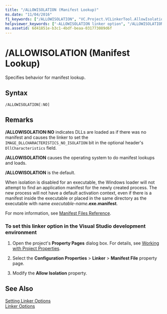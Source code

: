 ```yaml
---
title: "/ALLOWISOLATION (Manifest Lookup)"
ms.date: "11/04/2016"
f1_keywords: ["/ALLOWISOLATION", "VC.Project.VCLinkerTool.AllowIsolation"]
helpviewer_keywords: ["-ALLOWISOLATION linker option", "/ALLOWISOLATION linker option"]
ms.assetid: 6d41851e-b3c1-4bdf-beaa-031773089d6f
---
```

# /ALLOWISOLATION (Manifest Lookup)

Specifies behavior for manifest lookup.

## Syntax

```
/ALLOWISOLATION[:NO]
```

## Remarks

**/ALLOWISOLATION:NO** indicates DLLs are loaded as if there was no manifest and causes the linker to set the `IMAGE_DLLCHARACTERISTICS_NO_ISOLATION` bit in the optional header's `DllCharacteristics` field.

**/ALLOWISOLATION** causes the operating system to do manifest lookups and loads.

**/ALLOWISOLATION** is the default.

When isolation is disabled for an executable, the Windows loader will not attempt to find an application manifest for the newly created process. The new process will not have a default activation context, even if there is a manifest inside the executable or placed in the same directory as the executable with name <em>executable-name</em>**.exe.manifest**.

For more information, see [Manifest Files Reference](/windows/desktop/SbsCs/manifest-files-reference).

### To set this linker option in the Visual Studio development environment

1. Open the project's **Property Pages** dialog box. For details, see [Working with Project Properties](../working-with-project-properties.md).

1. Select the **Configuration Properties** > **Linker** > **Manifest File** property page.

1. Modify the **Allow Isolation** property.

## See Also

[Setting Linker Options](setting-linker-options.md)<br/>
[Linker Options](linker-options.md)
